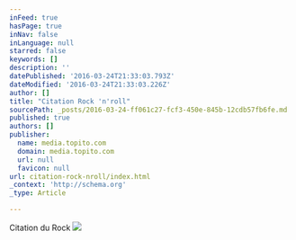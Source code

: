 ```yaml
---
inFeed: true
hasPage: true
inNav: false
inLanguage: null
starred: false
keywords: []
description: ''
datePublished: '2016-03-24T21:33:03.793Z'
dateModified: '2016-03-24T21:33:03.226Z'
author: []
title: "Citation Rock 'n'roll"
sourcePath: _posts/2016-03-24-ff061c27-fcf3-450e-845b-12cdb57fb6fe.md
published: true
authors: []
publisher:
  name: media.topito.com
  domain: media.topito.com
  url: null
  favicon: null
url: citation-rock-nroll/index.html
_context: 'http://schema.org'
_type: Article

---
```

Citation du Rock
![](https://s3-us-west-2.amazonaws.com/the-grid-img/p/7735d521695ff720e81407de8b88c351ceafcea6.jpg)